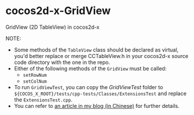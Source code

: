 cocos2d-x-GridView
==================

GridView (2D TableView) in cocos2d-x

NOTE:
- Some methods of the `TableView` class should be declared as virtual, you'd better replace or merge CCTableView.h in your cocos2d-x source code directory with the one in the repo.
- Either of the following methods of the `GridView` must be called:
    - `setRowNum`
    - `setColNum`
- To run `GridViewTest`, you can copy the _GridViewTest_ folder to `${COCOS_X_ROOT}/tests/cpp-tests/Classes/ExtensionsTest` and replace the `ExtensionsTest.cpp`.
- You can refer to [an article in my blog (in Chinese)](http://galoisplusplus.gitcafe.io/blog/2014/09/20/gridview-in-cocos2d-x/) for further details.
